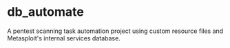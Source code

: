 # db_automate
A pentest scanning task automation project using custom resource files and Metasploit's internal services database.
